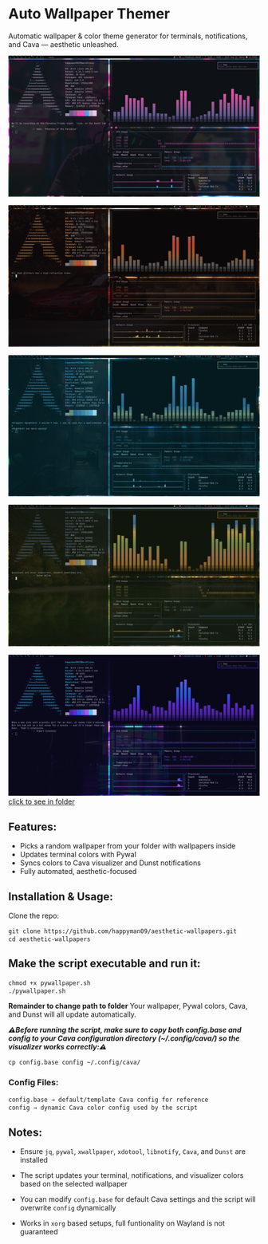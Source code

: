 # **Auto Wallpaper Themer**

Automatic wallpaper & color theme generator for terminals, notifications, and Cava — aesthetic unleashed.

![Alt demo](assets/Screenshot_20250820_165557.png)

![Alt demo](assets/Screenshot_20250820_165507.png)

![Alt demo](assets/Screenshot_20250820_165755.png)

![Alt demo](assets/Screenshot_20250820_165638.png)

![Alt demo](assets/Screenshot_20250820_165912-1.png)
<figcaptio><a href="https://github.com/happyman09/auto-wallpaper-themer/tree/main/assets">click to see in folder</a></figcaption>

## Features:  
- Picks a random wallpaper from your folder with wallpapers inside 
- Updates terminal colors with Pywal 
- Syncs colors to Cava visualizer and Dunst notifications  
- Fully automated, aesthetic-focused  

## Installation & Usage:  
Clone the repo:  

```
git clone https://github.com/happyman09/aesthetic-wallpapers.git
cd aesthetic-wallpapers
```

## Make the script executable and run it:
```
chmod +x pywallpaper.sh
./pywallpaper.sh
```
**Remainder to change path to folder**
Your wallpaper, Pywal colors, Cava, and Dunst will all update automatically.

***⚠️Before running the script, make sure to copy both config.base and config to your Cava configuration directory (~/.config/cava/) so the visualizer works correctly:⚠️***

```
cp config.base config ~/.config/cava/
```

### Config Files:

    config.base → default/template Cava config for reference    
    config → dynamic Cava color config used by the script

## Notes:

   - Ensure `jq`, `pywal`, `xwallpaper`, `xdotool`, `libnotify`, `Cava`, and `Dunst` are installed

   - The script updates your terminal, notifications, and visualizer colors based on the selected wallpaper

   - You can modify `config.base` for default Cava settings and the script will overwrite `config` dynamically

   - Works in `xorg` based setups, full funtionality on Wayland is not guaranteed
